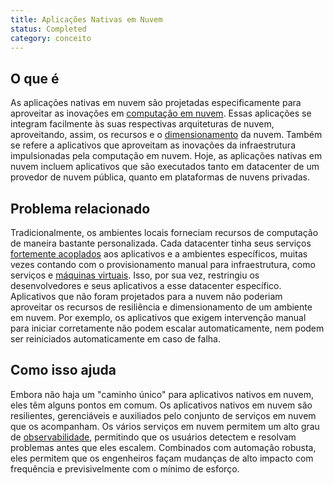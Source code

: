 ```yaml
---
title: Aplicações Nativas em Nuvem 
status: Completed
category: conceito
---
```


## O que é

As aplicações nativas em nuvem são projetadas especificamente para aproveitar as inovações em [computação em nuvem](/pt-br/cloud-computing/). Essas aplicações se integram facilmente às suas respectivas arquiteturas de nuvem, aproveitando, assim, os recursos e o [dimensionamento](/scalability/) da nuvem. Também se refere a aplicativos que aproveitam as inovações da infraestrutura impulsionadas pela computação em nuvem. Hoje, as aplicações nativas em nuvem incluem aplicativos que são executados tanto em datacenter de um provedor de nuvem pública, quanto em plataformas de nuvens privadas.

## Problema relacionado

Tradicionalmente, os ambientes locais forneciam recursos de computação de maneira bastante personalizada. Cada datacenter tinha seus serviços [fortemente acoplados](/tightly-coupled-architectures/) aos aplicativos e a ambientes específicos, muitas vezes contando com o provisionamento manual para infraestrutura, como serviços e [máquinas virtuais](/pt-br/virtual-machine/). Isso, por sua vez, restringiu os desenvolvedores e seus aplicativos a esse datacenter específico. Aplicativos que não foram projetados para a nuvem não poderiam aproveitar os recursos de resiliência e dimensionamento de um ambiente em nuvem. Por exemplo, os aplicativos que exigem intervenção manual para iniciar corretamente não podem escalar automaticamente, nem podem ser reiniciados automaticamente em caso de falha.

## Como isso ajuda

Embora não haja um "caminho único" para aplicativos nativos em nuvem, eles têm alguns pontos em comum. Os aplicativos nativos em nuvem são resilientes, gerenciáveis e auxiliados pelo conjunto de serviços em nuvem que os acompanham. Os vários serviços em nuvem permitem um alto grau de [observabilidade](/observability/), permitindo que os usuários detectem e resolvam problemas antes que eles escalem. Combinados com automação robusta, eles permitem que os engenheiros façam mudanças de alto impacto com frequência e previsivelmente com o mínimo de esforço.
